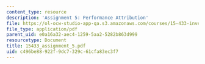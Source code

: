 ```yaml
---
content_type: resource
description: 'Assignment 5: Performance Attribution'
file: https://ol-ocw-studio-app-qa.s3.amazonaws.com/courses/15-433-investments-spring-2003/c496be88922f9dc7329c61cfa83ec3f7_15433_assignment_5.pdf
file_type: application/pdf
parent_uid: e0a16a32-aec4-1259-5aa2-5282b863d999
resourcetype: Document
title: 15433_assignment_5.pdf
uid: c496be88-922f-9dc7-329c-61cfa83ec3f7
---
```

